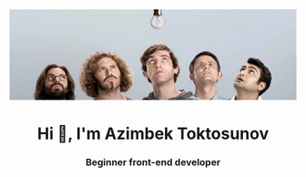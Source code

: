 <img src="https://github.com/azimust/azimust/blob/main/header.jpg">
<h1 align="center">Hi 👋, I'm Azimbek Toktosunov</h1>
<h3 align="center">Beginner front-end developer</h3>
